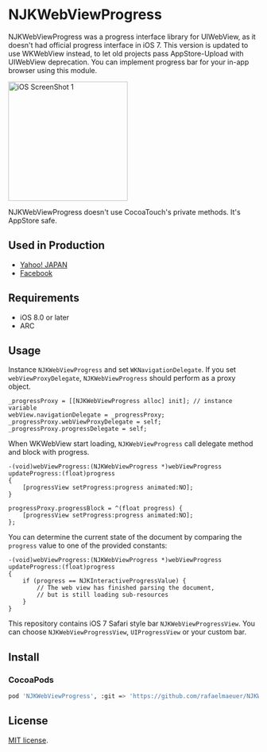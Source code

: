 # NJKWebViewProgress

NJKWebViewProgress was a progress interface library for UIWebView, as it doesn't had official progress interface in iOS 7. This version is updated to use WKWebView instead, to let old projects pass AppStore-Upload with UIWebView deprecation. You can implement progress bar for your in-app browser using this module.

<img src="./DemoApp/Screenshot/screenshot1.png" alt="iOS ScreenShot 1" width="240px" style="width: 240px;" />

NJKWebViewProgress doesn't use CocoaTouch's private methods. It's AppStore safe.

## Used in Production

- [Yahoo! JAPAN](https://itunes.apple.com/app/yahoo!-japan/id299147843?mt=8)
- [Facebook](https://itunes.apple.com/app/facebook/id284882215?mt=8‎)

## Requirements

- iOS 8.0 or later
- ARC

## Usage

Instance `NJKWebViewProgress` and set `WKNavigationDelegate`. If you set `webViewProxyDelegate`, `NJKWebViewProgress` should perform as a proxy object.

```objc
_progressProxy = [[NJKWebViewProgress alloc] init]; // instance variable
webView.navigationDelegate = _progressProxy;
_progressProxy.webViewProxyDelegate = self;
_progressProxy.progressDelegate = self;
```

When WKWebView start loading, `NJKWebViewProgress` call delegate method and block with progress.

```objc
-(void)webViewProgress:(NJKWebViewProgress *)webViewProgress updateProgress:(float)progress
{
    [progressView setProgress:progress animated:NO];
}
```

```objc
progressProxy.progressBlock = ^(float progress) {
    [progressView setProgress:progress animated:NO];
};
```

You can determine the current state of the document by comparing the `progress` value to one of the provided constants:

```objc
-(void)webViewProgress:(NJKWebViewProgress *)webViewProgress updateProgress:(float)progress
{
    if (progress == NJKInteractiveProgressValue) {
        // The web view has finished parsing the document,
        // but is still loading sub-resources
    }
}
```

This repository contains iOS 7 Safari style bar `NJKWebViewProgressView`. You can choose `NJKWebViewProgressView`, `UIProgressView` or your custom bar.

## Install

### CocoaPods

```sh
pod 'NJKWebViewProgress', :git => 'https://github.com/rafaelmaeuer/NJKWebViewProgress.git'
```

## License

[Apache]: http://www.apache.org/licenses/LICENSE-2.0
[MIT]: http://www.opensource.org/licenses/mit-license.php
[GPL]: http://www.gnu.org/licenses/gpl.html
[BSD]: http://opensource.org/licenses/bsd-license.php
[MIT license][MIT].
